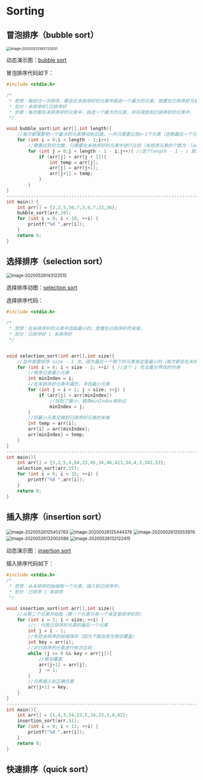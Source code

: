 # Sorting

## 冒泡排序（bubble sort）

<img src="https://gitee.com/siberiacurrent/pic_repository/raw/master/img/image-20200525163723531.png" alt="image-20200525163723531" style="zoom: 67%;" />

动态演示图：[bubble sort](https://github.com/siberia123/Gif/blob/master/冒泡排序动图.gif)

冒泡排序代码如下：

```c
#include <stdio.h>

/*
 * 思想：每经过一次排序，都会在未排序好的元素中挑选一个最大的元素，放置在已排序好元素的前端。
 * 划分：未排序好|已排序好
 * 步骤：每次都在未排序好的元素中，挑选一个最大的元素，并将其放到已排序好的元素中。
 */

void bubble_sort(int arr[],int length){
    //每次都需要把一个最大的元素移动到后面，一共只需要比较n-1个元素（还剩最后一个元素是不用比较的，因为它肯定是最小的）
    for (int i = 0;i < length - 1;i++)
        //需要比较的次数，只需要在未排序好的元素中进行比较（未排序元素的个数为：length-1-i）
        for (int j = 0;j < length - 1 - i;j++){ //这个length - 1 - i 就充当着分界线的作用
            if (arr[j] > arr[j + 1]){
                int temp = arr[j];
                arr[j] = arr[j+1];
                arr[j+1] = temp;
            }
        }
}
--------------------------------------------------------------------------------------------------------
int main() {
    int arr[] = {3,2,5,56,7,3,6,7,23,36};
    bubble_sort(arr,10);
    for (int i = 0; i < 10; ++i) {
        printf("%d ",arr[i]);
    }
    return 0;
}
```





## 选择排序（selection sort）

<img src="https://gitee.com/siberiacurrent/pic_repository/raw/master/img/image-20200526143122515.png" alt="image-20200526143122515" style="zoom:80%;" />

选择排序动图：[selection sort](https://github.com/siberia123/Gif/blob/master/选择排序动图.gif)

选择排序代码：

```c
#include <stdio.h>

/*
 * 思想：在未排序好的元素中选取最小的，放置在已排序好的末尾。
 * 划分：已排序好 | 未排序好
 */


void selection_sort(int arr[],int size){
    //总共需要排序 size - 1 次，因为最后一个剩下的元素肯定是最小的（每次都会在未排序的元素中挑选最小的，放在已排序好元素的后端。）
    for (int i = 0; i < size - 1; ++i) { //这个 i 充当着分界线的作用
        //用来记录最小元素
        int minIndex = i;
        //在未排序好元素中遍历，寻找最小元素
        for (int j = i + 1; j < size; ++j) {
            if (arr[j] < arr[minIndex])
                //找到了最小，就用minIndex来标记
                minIndex = j;
        }
        //将最小元素交换到已排序好元素的末端
        int temp = arr[i];
        arr[i] = arr[minIndex];
        arr[minIndex] = temp;
    }
}
-----------------------------------------------------------------------------------------------------
int main(){
    int arr[] = {3,2,5,4,64,23,45,34,46,423,34,4,3,343,53};
    selection_sort(arr,15);
    for (int i = 0; i < 15; ++i) {
        printf("%d ",arr[i]);
    }
    return 0;
}

```





## 插入排序（insertion sort）

<img src="https://gitee.com/siberiacurrent/pic_repository/raw/master/img/image-20200526125402763.png" alt="image-20200526125402763" style="zoom:80%;" />

<img src="https://gitee.com/siberiacurrent/pic_repository/raw/master/img/image-20200526125444376.png" alt="image-20200526125444376" style="zoom:80%;" />

<img src="https://gitee.com/siberiacurrent/pic_repository/raw/master/img/image-20200526125553976.png" alt="image-20200526125553976" style="zoom:80%;" />

<img src="https://gitee.com/siberiacurrent/pic_repository/raw/master/img/image-20200526132002086.png" alt="image-20200526132002086" style="zoom:80%;" />

<img src="https://gitee.com/siberiacurrent/pic_repository/raw/master/img/image-20200526132122415.png" alt="image-20200526132122415" style="zoom:80%;" />

动态演示图：[insertion sort](https://github.com/siberia123/Gif/blob/master/插入排序动图.gif)

插入排序代码如下：

```c
#include <stdio.h>
/*
 * 思想：从未排序的始端取一个元素，插入到已排序中。
 * 划分：已排序 | 未排序
 */

void insertion_sort(int arr[],int size){
    //从第二个元素开始取（第一个元素只有一个肯定是排序好的）
    for (int i = 1; i < size; ++i) {
        //j：代表已排序好元素的最后一个元素
        int j = i - 1;
        //先把未排序的始端保存（因为下面会发生移动覆盖）
        int key = arr[i];
        //对已排序的元素进行依次比较
        while (j >= 0 && key < arr[j]){
            //移动覆盖
            arr[j+1] = arr[j];
            j -= 1;
        }
        //元素插入到正确位置
        arr[j+1] = key;
    }
}
-----------------------------------------------------------------------------------------------
int main(){
    int arr[] = {1,4,3,54,23,5,34,23,3,4,42};
    insertion_sort(arr,11);
    for (int i = 0; i < 11; ++i) {
        printf("%d ",arr[i]);
    }
    return 0;
}
```





## 快速排序（quick sort）

